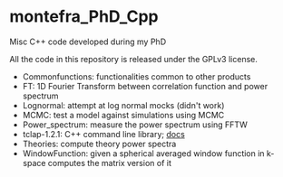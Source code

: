 # montefra_PhD_Cpp
Misc C++ code developed during my PhD

All the code in this repository is released under the GPLv3 license.

* Commonfunctions: functionalities common to other products
* FT: 1D Fourier Transform between correlation function and power spectrum
* Lognormal: attempt at log normal mocks (didn't work)
* MCMC: test a model against simulations using MCMC
* Power_spectrum: measure the power spectrum using FFTW
* tclap-1.2.1: C++ command line library; [docs](http://tclap.sourceforge.net/)
* Theories: compute theory power spectra
* WindowFunction: given a spherical averaged window function in k-space computes the matrix version of it
